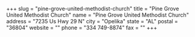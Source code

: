 +++
slug = "pine-grove-united-methodist-church"
title = "Pine Grove United Methodist Church"
name = "Pine Grove United Methodist Church"
address = "7235 Us Hwy 29 N"
city = "Opelika"
state = "AL"
postal = "36804"
website = ""
phone = "334 749-8874"
fax = ""
+++
